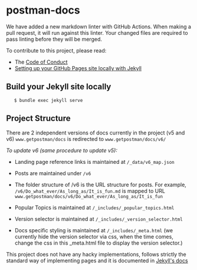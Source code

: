 # postman-docs

We have added a new markdown linter with GitHub Actions. When making a pull request, it will run against this linter. Your changed files are required to pass linting before they will be merged.

To contribute to this project, please read:

* The [Code of Conduct](https://github.com/postmanlabs/postman-docs/Code_of_Conduct.md)
* [Setting up your GitHub Pages site locally with Jekyll](https://help.github.com/articles/setting-up-your-github-pages-site-locally-with-jekyll/)

## Build your Jekyll site locally

```
   $ bundle exec jekyll serve
```

## Project Structure

There are 2 independent versions of docs currently in the project (v5 and v6)
`www.getpostman/docs` is redirected to `www.getpostman/docs/v6/`

*To update v6 (same procedure to update v5):*

* Landing page reference links is maintained at `/_data/v6_map.json`

* Posts are maintained under `/v6`

* The folder structure of /v6 is the URL structure for posts. For example, `/v6/Do_what_ever/As_long_as/It_is_fun.md` is mapped to URL `www.getpostman/docs/v6/Do_what_ever/As_long_as/It_is_fun`

* Popular Topics is maintained at `/_includes/_popular_topics.html`

* Version selector is maintained at `/_includes/_version_selector.html`

* Docs specific styling is maintained at `/_includes/_meta.html` (we currently hide the version selector via css, when the time comes, change the css in this _meta.html file to display the version selector.)

This project does not have any hacky implementations, follows strictly the standard way of implementing pages and it is documented in [Jekyll's docs](https://jekyllrb.com/docs/home/)
